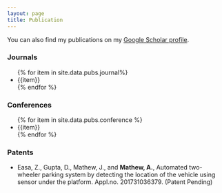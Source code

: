 ```yaml
---
layout: page
title: Publication
---
```


You can also find my publications on my [Google Scholar profile](https://scholar.google.com/citations?user=NtNgcRYAAAAJ&hl=en). 

### Journals

<ul>
{% for item in site.data.pubs.journal%}
<li>{{item}}</li>
{% endfor %}
</ul>

<!-- 
<span style="color:green">Five</span> journal(s) under review. 
-->

### Conferences

<ul>
{% for item in site.data.pubs.conference %}
<li>{{item}}</li>
{% endfor %}
</ul>

<!--
<span style="color:green">One</span> conference(s) under review.
-->

### Patents

* Easa, Z., Gupta, D., Mathew, J., and **Mathew, A.**, Automated two-wheeler parking system by detecting the location of the vehicle using sensor under the platform. Appl.no. 201731036379. (Patent Pending)
